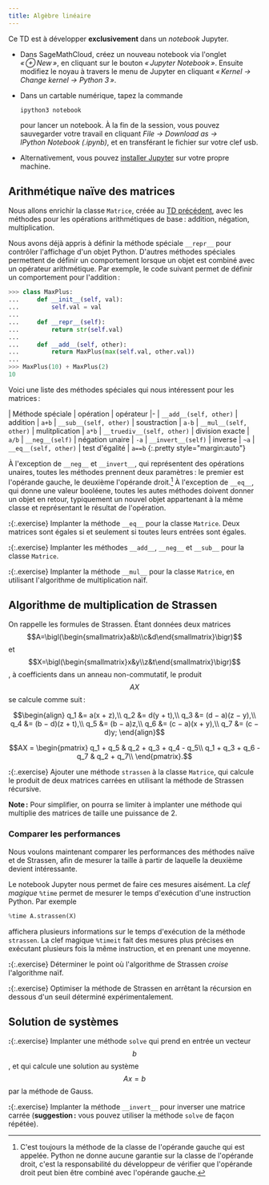 ```yaml
---
title: Algèbre linéaire
---
```


Ce TD est à développer **exclusivement** dans un *notebook* Jupyter.

- Dans SageMathCloud, créez un nouveau notebook via l'onglet
  _« ⊕ New »_, en cliquant sur le bouton _« Jupyter Notebook »_.
  Ensuite modifiez le noyau à travers le menu de Jupyter en cliquant
  _« Kernel → Change kernel → Python 3 »_.

- Dans un cartable numérique, tapez la commande
  
  ~~~
  ipython3 notebook
  ~~~
  
  pour lancer un notebook. À la fin de la session, vous pouvez
  sauvegarder votre travail en cliquant _File → Download as →
  IPython Notebook (.ipynb)_, et en transférant le fichier sur votre
  clef usb.

- Alternativement, vous pouvez
  [installer Jupyter](http://jupyter.readthedocs.org/en/latest/install.html)
  sur votre propre machine.

## Arithmétique naïve des matrices

Nous allons enrichir la classe `Matrice`, créée au
[TD précédent](graphes), avec les méthodes pour les opérations
arithmétiques de base : addition, négation, multiplication.

Nous avons déjà appris à définir la méthode spéciale `__repr__` pour
contrôler l'affichage d'un objet Python. D'autres méthodes spéciales
permettent de définir un comportement lorsque un objet est combiné
avec un opérateur arithmétique.  Par exemple, le code suivant permet
de définir un comportement pour l'addition :

~~~python
>>> class MaxPlus:
...     def __init__(self, val):
...         self.val = val
... 
...     def __repr__(self):
...         return str(self.val)
... 
...     def __add__(self, other):
...         return MaxPlus(max(self.val, other.val))
... 
>>> MaxPlus(10) + MaxPlus(2)
10
~~~

Voici une liste des méthodes spéciales qui nous intéressent pour les
matrices :

| Méthode spéciale | opération | opérateur
|-
| `__add__(self, other)` | addition | `a+b`
| `__sub__(self, other)` | soustraction | `a-b`
| `__mul__(self, other)` | mulitplication | `a*b`
| `__truediv__(self, other)` | division exacte | `a/b`
| `__neg__(self)` | négation unaire | `-a`
| `__invert__(self)` | inverse | `~a`
| `__eq__(self, other)` | test d'égalité | `a==b`
{:.pretty style="margin:auto"}

À l'exception de `__neg__` et `__invert__`, qui représentent des
opérations unaires, toutes les méthodes prennent deux paramètres : le
premier est l'opérande gauche, le deuxième l'opérande
droit.[^operands] À l'exception de `__eq__`, qui donne une valeur
booléene, toutes les autes méthodes doivent donner un objet en retour,
typiquement un nouvel objet appartenant à la même classe et
représentant le résultat de l'opération.

[^operands]: C'est toujours la méthode de la classe de l'opérande
	gauche qui est appelée. Python ne donne aucune garantie sur la classe
	de l'opérande droit, c'est la responsabilité du développeur de
	vérifier que l'opérande droit peut bien être combiné avec l'opérande
	gauche.

**:**{:.exercise} Implanter la méthode `__eq__` pour la classe
`Matrice`. Deux matrices sont égales si et seulement si toutes leurs
entrées sont égales.

**:**{:.exercise} Implanter les méthodes `__add__`, `__neg__` et
`__sub__` pour la classe `Matrice`.

**:**{:.exercise} Implanter la méthode `__mul__` pour la classe
`Matrice`, en utilisant l'algorithme de multiplication naïf.


## Algorithme de multiplication de Strassen

On rappelle les formules de Strassen. Étant données deux matrices
$$A=\bigl(\begin{smallmatrix}a&b\\c&d\end{smallmatrix}\bigr)$$ et
$$X=\bigl(\begin{smallmatrix}x&y\\z&t\end{smallmatrix}\bigr)$$, à
coefficients dans un anneau non-commutatif, le produit $$AX$$ se
calcule comme suit :

$$\begin{align}
q_1 &= a(x + z),\\
q_2 &= d(y + t),\\
q_3 &= (d − a)(z − y),\\
q_4 &= (b − d)(z + t),\\
q_5 &= (b − a)z,\\
q_6 &= (c − a)(x + y),\\
q_7 &= (c − d)y;
\end{align}$$

$$AX = \begin{pmatrix}
q_1 + q_5 & q_2 + q_3 + q_4 - q_5\\
q_1 + q_3 + q_6 - q_7 & q_2 + q_7\\
\end{pmatrix}.$$

**:**{:.exercise} Ajouter une méthode `strassen` à la classe
`Matrice`, qui calcule le produit de deux matrices carrées en
utilisant la méthode de Strassen récursive.

**Note :** Pour simplifier, on pourra se limiter à implanter une
méthode qui multiplie des matrices de taille une puissance de 2.

### Comparer les performances

Nous voulons maintenant comparer les performances des méthodes naïve
et de Strassen, afin de mesurer la taille à partir de laquelle la
deuxième devient intéressante.

Le notebook Jupyter nous permet de faire ces mesures aisément. La
*clef magique* `%time` permet de mesurer le temps d'exécution d'une
instruction Python. Par exemple

~~~python
%time A.strassen(X)
~~~

affichera plusieurs informations sur le temps d'exécution de la
méthode `strassen`. La clef magique `%timeit` fait des mesures plus
précises en exécutant plusieurs fois la même instruction, et en
prenant une moyenne.

**:**{:.exercise} Déterminer le point où l'algorithme de Strassen
*croise* l'algorithme naïf.

**:**{:.exercise} Optimiser la méthode de Strassen en arrêtant la
récursion en dessous d'un seuil déterminé expérimentalement.

## Solution de systèmes

**:**{:.exercise} Implanter une méthode `solve` qui prend en entrée un
vecteur $$b$$, et qui calcule une solution au système $$Ax=b$$ par la
méthode de Gauss.

**:**{:.exercise} Implanter la méthode `__invert__` pour inverser une
matrice carrée (**suggestion :** vous pouvez utiliser la méthode
`solve` de façon répétée).
